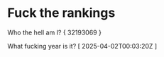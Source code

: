 # Fuck the rankings

Who the hell am I?
{ 32193069 }

What fucking year is it?
[ 2025-04-02T00:03:20Z ]
